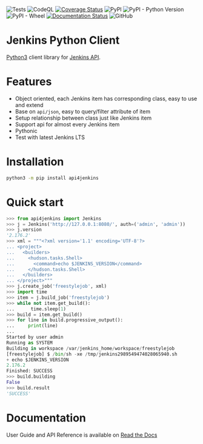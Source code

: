 ![Tests](https://github.com/joelee2012/api4jenkins/workflows/Tests/badge.svg?branch=master)
![CodeQL](https://github.com/joelee2012/api4jenkins/workflows/CodeQL/badge.svg?branch=master)
[![Coverage Status](https://coveralls.io/repos/github/joelee2012/api4jenkins/badge.svg?branch=master)](https://coveralls.io/github/joelee2012/api4jenkins?branch=master)
![PyPI](https://img.shields.io/pypi/v/api4jenkins)
![PyPI - Python Version](https://img.shields.io/pypi/pyversions/api4jenkins)
![PyPI - Wheel](https://img.shields.io/pypi/wheel/api4jenkins)
[![Documentation Status](https://readthedocs.org/projects/api4jenkins/badge/?version=latest)](https://api4jenkins.readthedocs.io/en/latest/?badge=latest)
![GitHub](https://img.shields.io/github/license/joelee2012/api4jenkins)


# Jenkins Python Client

[Python3](https://www.python.org/) client library for [Jenkins API](https://wiki.jenkins.io/display/JENKINS/Remote+access+API).

# Features

- Object oriented, each Jenkins item has corresponding class, easy to use and extend
- Base on `api/json`, easy to query/filter attribute of item
- Setup relationship between class just like Jenkins item
- Support api for almost every Jenkins item
- Pythonic
- Test with latest Jenkins LTS

# Installation

```bash
python3 -m pip install api4jenkins
```

# Quick start

```python
>>> from api4jenkins import Jenkins
>>> j = Jenkins('http://127.0.0.1:8080/', auth=('admin', 'admin'))
>>> j.version
'2.176.2'
>>> xml = """<?xml version='1.1' encoding='UTF-8'?>
... <project>
...   <builders>
...     <hudson.tasks.Shell>
...       <command>echo $JENKINS_VERSION</command>
...     </hudson.tasks.Shell>
...   </builders>
... </project>"""
>>> j.create_job('freestylejob', xml)
>>> import time
>>> item = j.build_job('freestylejob')
>>> while not item.get_build():
...      time.sleep(1)
>>> build = item.get_build()
>>> for line in build.progressive_output():
...     print(line)
...
Started by user admin
Running as SYSTEM
Building in workspace /var/jenkins_home/workspace/freestylejob
[freestylejob] $ /bin/sh -xe /tmp/jenkins2989549474028065940.sh
+ echo $JENKINS_VERSION
2.176.2
Finished: SUCCESS
>>> build.building
False
>>> build.result
'SUCCESS'
  ```

# Documentation
User Guide and API Reference is available on [Read the Docs](https://api4jenkins.readthedocs.io/)

